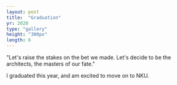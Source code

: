 ```yaml
---
layout: post
title:  "Graduation"
yr: 2020
type: "gallery"
height: "300px"
length: 6
---
```


"Let's raise the stakes on the bet we made. Let's decide to be the architects, the masters of our fate."

I graduated this year, and am excited to move on to NKU.